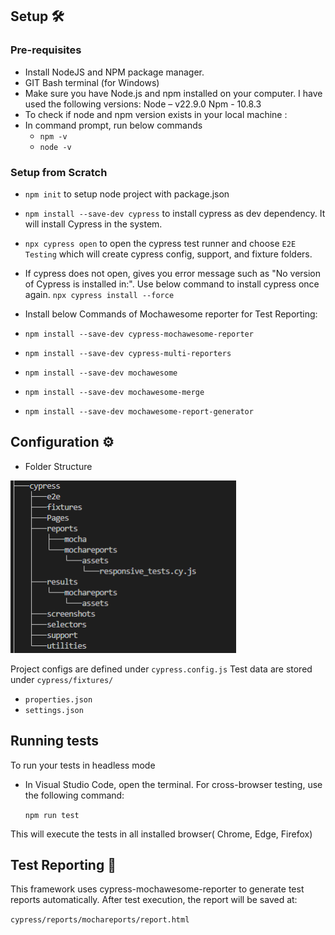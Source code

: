 ## Setup 🛠️

### Pre-requisites

- Install NodeJS and NPM package manager.
- GIT Bash terminal (for Windows)
- Make sure you have Node.js and npm installed on your computer. I have used the following versions:
  Node – v22.9.0
  Npm - 10.8.3
- To check if node and npm version exists in your local machine :
- In command prompt, run below commands
  - `npm -v`
  - `node -v`

### Setup from Scratch

- `npm init` to setup node project with package.json
- `npm install --save-dev cypress` to install cypress as dev dependency. It will install Cypress in the system.
- `npx cypress open` to open the cypress test runner and choose `E2E Testing` which will create cypress config, support, and fixture folders.
- If cypress does not open, gives you error message such as "No version of Cypress is installed in:". Use below command to install cypress once again.
  `npx cypress install --force`

- Install below Commands of Mochawesome reporter for Test Reporting:
- `npm install --save-dev cypress-mochawesome-reporter`
- `npm install --save-dev cypress-multi-reporters`
- `npm install --save-dev mochawesome`
- `npm install --save-dev mochawesome-merge`
- `npm install --save-dev mochawesome-report-generator`

## Configuration ⚙️

- Folder Structure

![alt text](image.png)

Project configs are defined under `cypress.config.js`
Test data are stored under `cypress/fixtures/`

- `properties.json`
- `settings.json`

## Running tests

To run your tests in headless mode

- In Visual Studio Code, open the terminal. For cross-browser testing, use the following command:

  `npm run test`

This will execute the tests in all installed browser( Chrome, Edge, Firefox)

## Test Reporting 📑

This framework uses cypress-mochawesome-reporter to generate test reports automatically. After test execution,
the report will be saved at:

`cypress/reports/mochareports/report.html`
